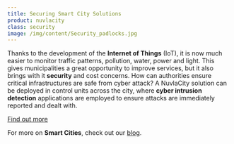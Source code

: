 ```yaml
---
title: Securing Smart City Solutions
product: nuvlacity
class: security
image: /img/content/Security_padlocks.jpg
---
```


Thanks to the development of the **Internet of Things** (IoT), it is now much easier to monitor traffic patterns, pollution, water, power and light. This gives municipalities a great opportunity to improve services, but it also brings with it **security** and cost concerns. How can authorities ensure critical infrastructures are safe from cyber attack? A NuvlaCity solution can be deployed in control units across the city, where **cyber intrusion detection** applications are employed to ensure attacks are immediately reported and dealt with. 

<a class="btn-sixsq color-3" href="https://media.sixsq.com/hubfs/Marketing%20Materials/eGuides/eguides-Smart-city.pdf"><i class="fa fa-plus-square-o"></i>  Find out more</a>

For more on **Smart Cities**, check out our [blog](http://media.sixsq.com/blog/what-is-a-smart-city).
